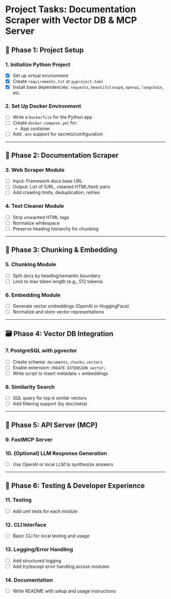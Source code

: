 # Project Tasks: Documentation Scraper with Vector DB & MCP Server

## 🚧 Phase 1: Project Setup

### 1. Initialize Python Project
- [x] Set up virtual environment
- [x] Create `requirements.txt` or `pyproject.toml`
- [x] Install base dependencies: `requests`, `beautifulsoup4`, `openai`, `langchain`, etc.

### 2. Set Up Docker Environment
- [ ] Write a `Dockerfile` for the Python app
- [ ] Create `docker-compose.yml` for:
  - App container
- [ ] Add `.env` support for secrets/configuration

---

## 🔸 Phase 2: Documentation Scraper

### 3. Web Scraper Module
- [ ] Input: Framework docs base URL
- [ ] Output: List of (URL, cleaned HTML/text) pairs
- [ ] Add crawling limits, deduplication, retries

### 4. Text Cleaner Module
- [ ] Strip unwanted HTML tags
- [ ] Normalize whitespace
- [ ] Preserve heading hierarchy for chunking

---

## 🧠 Phase 3: Chunking & Embedding

### 5. Chunking Module
- [ ] Split docs by heading/semantic boundary
- [ ] Limit to max token length (e.g., 512 tokens)

### 6. Embedding Module
- [ ] Generate vector embeddings (OpenAI or HuggingFace)
- [ ] Normalize and store vector representations

---

## 🗃️ Phase 4: Vector DB Integration

### 7. PostgreSQL with pgvector
- [ ] Create schema: `documents`, `chunks`, `vectors`
- [ ] Enable extension: `CREATE EXTENSION vector;`
- [ ] Write script to insert metadata + embeddings

### 8. Similarity Search
- [ ] SQL query for top-k similar vectors
- [ ] Add filtering support (by doc/meta)

---

## 🧰 Phase 5: API Server (MCP)

### 9. FastMCP Server

### 10. (Optional) LLM Response Generation
- [ ] Use OpenAI or local LLM to synthesize answers

---

## 🧪 Phase 6: Testing & Developer Experience

### 11. Testing
- [ ] Add unit tests for each module

### 12. CLI Interface
- [ ] Basic CLI for local testing and usage

### 13. Logging/Error Handling
- [ ] Add structured logging
- [ ] Add try/except error handling across modules

### 14. Documentation
- [ ] Write README with setup and usage instructions
